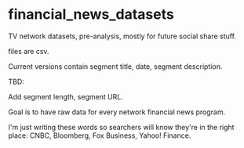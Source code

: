 # financial_news_datasets

TV network datasets, pre-analysis, mostly for future social share stuff.

files are csv.

Current versions contain segment title, date, segment description.

TBD:

Add segment length, segment URL.

Goal is to have raw data for every network financial news program.

I'm just writing these words so searchers will know they're in the right place:
CNBC, Bloomberg, Fox Business, Yahoo! Finance.
